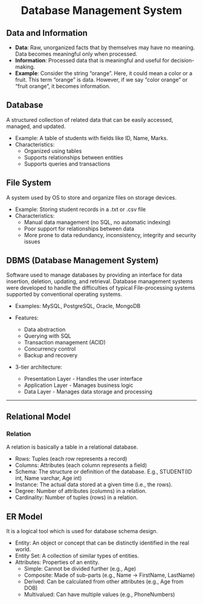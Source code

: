 <h1 align="center">Database Management System</h1>

## Data and Information
 - **Data**: Raw, unorganized facts that by themselves may have no meaning. Data becomes meaningful only when processed.
 - **Information**: Processed data that is meaningful and useful for decision-making.
 - **Example**: Consider the string “orange”. Here, it could mean a color or a fruit. This term “orange” is data. However, if we say “color orange” or “fruit orange”, it becomes information.

## Database
A structured collection of related data that can be easily accessed, managed, and updated.
- Example: A table of students with fields like ID, Name, Marks.
- Characteristics:
  - Organized using tables
  - Supports relationships between entities
  - Supports queries and transactions

## File System
A system used by OS to store and organize files on storage devices.
- Example: Storing student records in a .txt or .csv file
- Characteristics:
  - Manual data management (no SQL, no automatic indexing)
  - Poor support for relationships between data
  - More prone to data redundancy, inconsistency, integrity and security issues

## DBMS (Database Management System)
Software used to manage databases by providing an interface for data insertion, deletion, updating, and retrieval. Database management systems were developed to handle the difficulties of typical File-processing systems supported by conventional operating systems.
 - Examples: MySQL, PostgreSQL, Oracle, MongoDB
 - Features:
   - Data abstraction
   - Querying with SQL
   - Transaction management (ACID)
   - Concurrency control
   - Backup and recovery
 
 - 3-tier architecture:
   - Presentation Layer - Handles the user interface
   - Application Layer - Manages business logic
   - Data Layer - Manages data storage and processing

---

## Relational Model
### Relation
A relation is basically a table in a relational database.
 - Rows: Tuples (each row represents a record)
 - Columns: Attributes (each column represents a field)
 - Schema: The structure or definition of the database. E.g., STUDENT(ID int, Name varchar, Age int)
 - Instance: The actual data stored at a given time (i.e., the rows).
 - Degree: Number of attributes (columns) in a relation.
 - Cardinality: Number of tuples (rows) in a relation.

## ER Model
It is a logical tool which is used for database schema design.
 - Entity: An object or concept that can be distinctly identified in the real world.
 - Entity Set: A collection of similar types of entities.
 - Attributes: Properties of an entity.
   - Simple: Cannot be divided further (e.g., Age)
   - Composite: Made of sub-parts (e.g., Name → FirstName, LastName)
   - Derived: Can be calculated from other attributes (e.g., Age from DOB)
   - Multivalued: Can have multiple values (e.g., PhoneNumbers)
